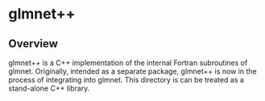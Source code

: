 # glmnet++

## Overview

glmnet++ is a C++ implementation of the internal Fortran subroutines of glmnet.
Originally, intended as a separate package,
glmnet++ is now in the process of integrating into glmnet.
This directory is can be treated as a stand-alone C++ library.
